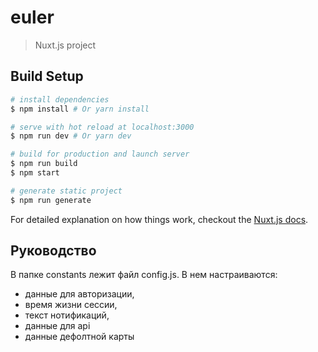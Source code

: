 # euler

> Nuxt.js project

## Build Setup

``` bash
# install dependencies
$ npm install # Or yarn install

# serve with hot reload at localhost:3000
$ npm run dev # Or yarn dev

# build for production and launch server
$ npm run build
$ npm start

# generate static project
$ npm run generate
```

For detailed explanation on how things work, checkout the [Nuxt.js docs](https://github.com/nuxt/nuxt.js).

## Руководство
В папке constants лежит файл config.js. В нем настраиваются:
 - данные для авторизации, 
 - время жизни сессии,
 - текст нотификаций,
 - данные для api
 - данные дефолтной карты

